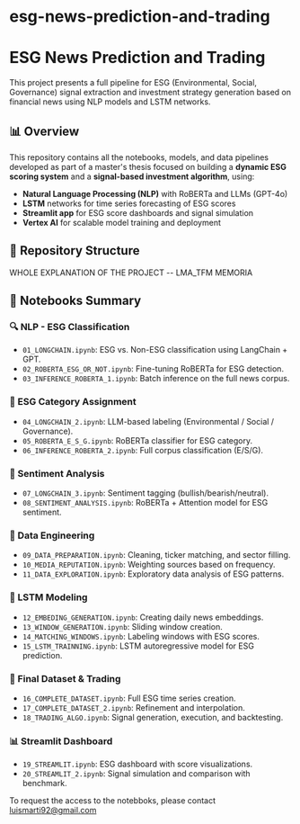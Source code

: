 # esg-news-prediction-and-trading
# ESG News Prediction and Trading

This project presents a full pipeline for ESG (Environmental, Social, Governance) signal extraction and investment strategy generation based on financial news using NLP models and LSTM networks.

## 📊 Overview

This repository contains all the notebooks, models, and data pipelines developed as part of a master's thesis focused on building a **dynamic ESG scoring system** and a **signal-based investment algorithm**, using:

- **Natural Language Processing (NLP)** with RoBERTa and LLMs (GPT-4o)
- **LSTM** networks for time series forecasting of ESG scores
- **Streamlit app** for ESG score dashboards and signal simulation
- **Vertex AI** for scalable model training and deployment

## 📁 Repository Structure

WHOLE EXPLANATION OF THE PROJECT -- LMA_TFM MEMORIA

## 🧠 Notebooks Summary

### 🔍 NLP - ESG Classification
- `01_LONGCHAIN.ipynb`: ESG vs. Non-ESG classification using LangChain + GPT.
- `02_ROBERTA_ESG_OR_NOT.ipynb`: Fine-tuning RoBERTa for ESG detection.
- `03_INFERENCE_ROBERTA_1.ipynb`: Batch inference on the full news corpus.

### 📂 ESG Category Assignment
- `04_LONGCHAIN_2.ipynb`: LLM-based labeling (Environmental / Social / Governance).
- `05_ROBERTA_E_S_G.ipynb`: RoBERTa classifier for ESG category.
- `06_INFERENCE_ROBERTA_2.ipynb`: Full corpus classification (E/S/G).

### 💬 Sentiment Analysis
- `07_LONGCHAIN_3.ipynb`: Sentiment tagging (bullish/bearish/neutral).
- `08_SENTIMENT_ANALYSIS.ipynb`: RoBERTa + Attention model for ESG sentiment.

### 🧼 Data Engineering
- `09_DATA_PREPARATION.ipynb`: Cleaning, ticker matching, and sector filling.
- `10_MEDIA_REPUTATION.ipynb`: Weighting sources based on frequency.
- `11_DATA_EXPLORATION.ipynb`: Exploratory data analysis of ESG patterns.

### 🧠 LSTM Modeling
- `12_EMBEDING_GENERATION.ipynb`: Creating daily news embeddings.
- `13_WINDOW_GENERATION.ipynb`: Sliding window creation.
- `14_MATCHING_WINDOWS.ipynb`: Labeling windows with ESG scores.
- `15_LSTM_TRAINNING.ipynb`: LSTM autoregressive model for ESG prediction.

### 🧾 Final Dataset & Trading
- `16_COMPLETE_DATASET.ipynb`: Full ESG time series creation.
- `17_COMPLETE_DATASET_2.ipynb`: Refinement and interpolation.
- `18_TRADING_ALGO.ipynb`: Signal generation, execution, and backtesting.

### 📊 Streamlit Dashboard
- `19_STREAMLIT.ipynb`: ESG dashboard with score visualizations.
- `20_STREAMLIT_2.ipynb`: Signal simulation and comparison with benchmark.

To request the access to the notebboks, please contact luismarti92@gmail.com
